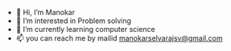 - 👋 Hi, I’m Manokar
- 👀 I’m interested in Problem solving
- 🌱 I’m currently learning computer science
- 📫 you can reach me by mailid manokarselvarajsv@gmail.com

<!---
Dheeranmanokar/Dheeranmanokar is a ✨ special ✨ repository because its `README.md` (this file) appears on your GitHub profile.
You can click the Preview link to take a look at your changes.
--->
